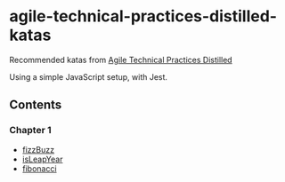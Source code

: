# agile-technical-practices-distilled-katas

Recommended katas from [Agile Technical Practices Distilled](https://www.amazon.co.uk/Agile-Technical-Practices-Distilled-Mastering/dp/1793412375)

Using a simple JavaScript setup, with Jest.

## Contents

### Chapter 1

- [fizzBuzz](src/fizzBuzz.js)
- [isLeapYear](src/leapYear.js)
- [fibonacci](src/fibonacci.js)
